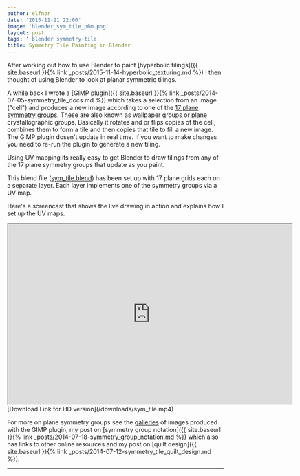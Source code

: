 ```yaml
---
author: elfnor
date: '2015-11-21 22:00'
image: 'blender_sym_tile_p6m.png'
layout: post
tags: ' blender symmetry-tile'
title: Symmetry Tile Painting in Blender
---
```


After working out how to use Blender to paint [hyperbolic tilings]({{ site.baseurl }}{% link _posts/2015-11-14-hyperbolic_texturing.md %}) I then thought of using Blender to look at planar symmetric tilings.

A while back I wrote a [GIMP plugin]({{ site.baseurl }}{% link _posts/2014-07-05-symmetry_tile_docs.md %}) which takes a selection from an image ("cell") and produces a new image according to one of the [17 plane symmetry groups](http://en.wikipedia.org/wiki/Wallpaper_groups). These are also known as wallpaper groups or plane crystallographic groups. Basically it rotates and or flips copies of the cell, combines them to form a tile and then copies that tile to fill a new image. The GIMP plugin dosen\'t update in real time. If you want to make changes you need to re-run the plugin to generate a new tiling.

Using UV mapping its really easy to get Blender to draw tilings from any of the 17 plane symmetry groups that update as you paint.

This blend file ([sym_tile.blend](/downloads/sym_tile.blend)) has been set up with 17 plane grids each on a separate layer. Each layer implements one of the symmetry groups via a UV map.

Here\'s a screencast that shows the live drawing in action and explains how I set up the UV maps.

<iframe width="660" height="420" src="http://www.youtube.com/embed/ILBDlT9oRNI?autoplay=0">
</iframe>
[Download Link for HD version](/downloads/sym_tile.mp4)

For more on plane symmetry groups see the [galleries](http://elfnor.github.io/symmetrytilegallery) of images produced with the GIMP plugin, my post on [symmetry group notation]({{ site.baseurl }}{% link _posts/2014-07-18-symmetry_group_notation.md %}) which also has links to other online resources and my post on [quilt design]({{ site.baseurl }}{% link _posts/2014-07-12-symmetry_tile_quilt_design.md %}).

------------------------------------------------------------------------
